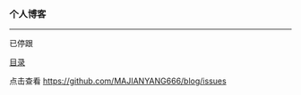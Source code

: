 ### 个人博客
---------
已停跟

[目录](https://github.com/MAJIANYANG666/blog/issues)

点击查看 https://github.com/MAJIANYANG666/blog/issues
